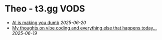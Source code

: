 # Theo - t3․gg VODS

- [AI is making you dumb](https://www.youtube.com/watch?v=NfrYg_zA0t0) _2025-06-20_
- [My thoughts on vibe coding and everything else that happens today...](https://www.youtube.com/watch?v=1N9Zq2Je5E0) _2025-06-19_
